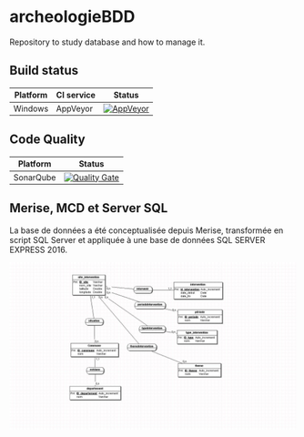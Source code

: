 # archeologieBDD
Repository to study database and how to manage it.

## Build status
| Platform | CI service | Status |
|---|---|---|
| Windows | AppVeyor | [![AppVeyor](https://img.shields.io/appveyor/ci/frederic34/archeologieBDD.svg)](https://ci.appveyor.com/project/frederic34/archeologieBDD) |

## Code Quality
| Platform | Status |
|---|---|
| SonarQube | [![Quality Gate](https://sonar.fredericfrance.fr/api/badges/gate?key=tp10)](https://sonar.fredericfrance.fr/dashboard/index/tp10) |

## Merise, MCD et Server SQL
La base de données a été conceptualisée depuis Merise, transformée en script SQL Server et appliquée à une base de données SQL SERVER EXPRESS 2016.

![ScreenShot](mcd_tp10.jpg)
